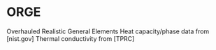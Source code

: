 # ORGE
Overhauled Realistic General Elements
Heat capacity/phase data from [nist.gov]
Thermal conductivity from [TPRC]
